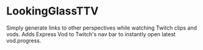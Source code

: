 # LookingGlassTTV
Simply generate links to other perspectives while watching Twitch clips and vods. Adds Express Vod to Twitch's nav bar to instantly open latest vod.progress.